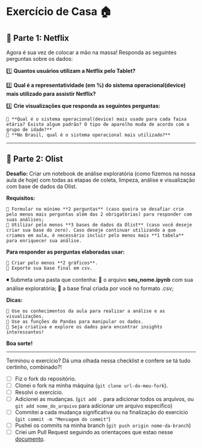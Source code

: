 # Exercício de Casa 🏠 

## 💠 **Parte 1: Netflix**

Agora é sua vez de colocar a mão na massa! Responda as seguintes perguntas sobre os dados:

1️⃣ **Quantos usuários utilizam a Netflix pelo Tablet?**


2️⃣ **Qual é a representatividade (em %) do sistema operacional(device) mais utilizado para assistir Netflix?**

3️⃣ **Crie visualizações que responda as seguintes perguntas:**

    🔸 **Qual é o sistema operacional(device) mais usado para cada faixa etária? Existe algum padrão? O tipo de aparelho muda de acordo com o grupo de idade?**
    🔸 **No Brasil, qual é o sistema operacional mais utilizado?**

---

## 💠 **Parte 2: Olist**

**Desafio:** Criar um notebook de análise exploratória (como fizemos na nossa aula de hoje) com todas as etapas de coleta, limpeza, análise e visualização com base de dados da Olist.

**Requisitos:**

    🔸 Formular no mínimo **2 perguntas** (caso queira se desafiar crie pelo menos mais perguntas além das 2 obrigatórias) para responder com suas análises;
    🔸 Utilizar pelo menos **3 bases de dados da Olist** (caso você deseje criar sua base do zero). Caso deseje continuar utilizando a que criamos em aula, é necessário incluir pelo menos mais **1 tabela** para enriquecer sua análise.

**Para responder as perguntas elaboradas usar:**

    🔸 Criar pelo menos **2 gráficos**.
    🔸 Exporte sua base final em csv.
◾ Submeta uma pasta que contenha:
    🔸 o arquivo **seu_nome.ipynb** com sua análise exploratória;
    🔸 a base final criada por você no formato .csv;

**Dicas:**

    🔸 Use os conhecimentos da aula para realizar a análise e as visualizações.
    🔸 Use as funções do Pandas para manipular os dados.
    🔸 Seja criativa e explore os dados para encontrar insights interessantes!

**Boa sorte!**

---

Terminou o exercício? Dá uma olhada nessa checklist e confere se tá tudo certinho, combinado?!

- [ ] Fiz o fork do repositório.
- [ ] Clonei o fork na minha máquina (`git clone url-do-meu-fork`).
- [ ] Resolvi o exercício.
- [ ] Adicionei as mudanças. (`git add .` para adicionar todos os arquivos, ou `git add nome_do_arquivo` para adicionar um arquivo específico)
- [ ] Commitei a cada mudança significativa ou na finalização do exercício (`git commit -m "Mensagem do commit"`)
- [ ] Pushei os commits na minha branch (`git push origin nome-da-branch`)
- [ ] Criei um Pull Request seguindo as orientaçoes que estao nesse [documento](https://github.com/mflilian/repo-example/blob/main/exercicios/para-casa/instrucoes-pull-request.md).
